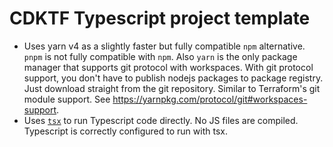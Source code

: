 # CDKTF Typescript project template

- Uses yarn v4 as a slightly faster but fully compatible `npm` alternative. `pnpm` is not fully compatible with `npm`. Also `yarn` is the only package manager that supports git protocol with workspaces. With git protocol support, you don't have to publish nodejs packages to package registry. Just download straight from the git repository. Similar to Terraform's git module support. See <https://yarnpkg.com/protocol/git#workspaces-support>.
- Uses [`tsx`](https://github.com/privatenumber/tsx) to run Typescript code directly. No JS files are compiled. Typescript is correctly configured to run with tsx.
